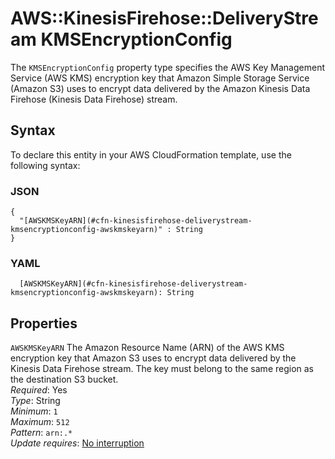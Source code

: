 # AWS::KinesisFirehose::DeliveryStream KMSEncryptionConfig<a name="aws-properties-kinesisfirehose-deliverystream-kmsencryptionconfig"></a>

The `KMSEncryptionConfig` property type specifies the AWS Key Management Service \(AWS KMS\) encryption key that Amazon Simple Storage Service \(Amazon S3\) uses to encrypt data delivered by the Amazon Kinesis Data Firehose \(Kinesis Data Firehose\) stream\. 

## Syntax<a name="aws-properties-kinesisfirehose-deliverystream-kmsencryptionconfig-syntax"></a>

To declare this entity in your AWS CloudFormation template, use the following syntax:

### JSON<a name="aws-properties-kinesisfirehose-deliverystream-kmsencryptionconfig-syntax.json"></a>

```
{
  "[AWSKMSKeyARN](#cfn-kinesisfirehose-deliverystream-kmsencryptionconfig-awskmskeyarn)" : String
}
```

### YAML<a name="aws-properties-kinesisfirehose-deliverystream-kmsencryptionconfig-syntax.yaml"></a>

```
  [AWSKMSKeyARN](#cfn-kinesisfirehose-deliverystream-kmsencryptionconfig-awskmskeyarn): String
```

## Properties<a name="aws-properties-kinesisfirehose-deliverystream-kmsencryptionconfig-properties"></a>

`AWSKMSKeyARN`  <a name="cfn-kinesisfirehose-deliverystream-kmsencryptionconfig-awskmskeyarn"></a>
The Amazon Resource Name \(ARN\) of the AWS KMS encryption key that Amazon S3 uses to encrypt data delivered by the Kinesis Data Firehose stream\. The key must belong to the same region as the destination S3 bucket\.   
*Required*: Yes  
*Type*: String  
*Minimum*: `1`  
*Maximum*: `512`  
*Pattern*: `arn:.*`  
*Update requires*: [No interruption](https://docs.aws.amazon.com/AWSCloudFormation/latest/UserGuide/using-cfn-updating-stacks-update-behaviors.html#update-no-interrupt)